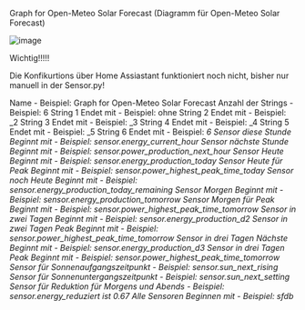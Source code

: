Graph for Open-Meteo Solar Forecast
(Diagramm für Open-Meteo Solar Forecast)

![image](https://github.com/user-attachments/assets/de8f5e16-8764-4003-9ed9-504e45ad16e8)



Wichtig!!!!!

Die Konfikurtions über Home Assiastant funktioniert noch nicht,
bisher nur manuell in der Sensor.py!


Name - Beispiel: Graph for Open-Meteo Solar Forecast
Anzahl der Strings - Beispiel: 6
String 1 Endet mit - Beispiel: ohne
String 2 Endet mit - Beispiel: _2
String 3 Endet mit - Beispiel: _3
String 4 Endet mit - Beispiel: _4
String 5 Endet mit - Beispiel: _5
String 6 Endet mit - Beispiel: _6
Sensor diese Stunde Beginnt mit - Beispiel: sensor.energy_current_hour
Sensor nächste Stunde Beginnt mit - Beispiel: sensor.power_production_next_hour
Sensor Heute Beginnt mit - Beispiel: sensor.energy_production_today
Sensor Heute für Peak Beginnt mit - Beispiel: sensor.power_highest_peak_time_today
Sensor noch Heute Beginnt mit - Beispiel: sensor.energy_production_today_remaining
Sensor Morgen Beginnt mit - Beispiel: sensor.energy_production_tomorrow
Sensor Morgen für Peak Beginnt mit - Beispiel: sensor.power_highest_peak_time_tomorrow
Sensor in zwei Tagen Beginnt mit - Beispiel: sensor.energy_production_d2
Sensor in zwei Tagen Peak Beginnt mit - Beispiel: sensor.power_highest_peak_time_tomorrow
Sensor in drei Tagen Nächste Beginnt mit - Beispiel: sensor.energy_production_d3
Sensor in drei Tagen Peak Beginnt mit - Beispiel: sensor.power_highest_peak_time_tomorrow
Sensor für Sonnenaufgangszeitpunkt - Beispiel: sensor.sun_next_rising
Sensor für Sonnenuntergangszeitpunkt - Beispiel: sensor.sun_next_setting
Sensor für Reduktion für Morgens und Abends - Beispiel: sensor.energy_reduziert ist 0.67
Alle Sensoren Beginnen mit - Beispiel: sfdb_ 
